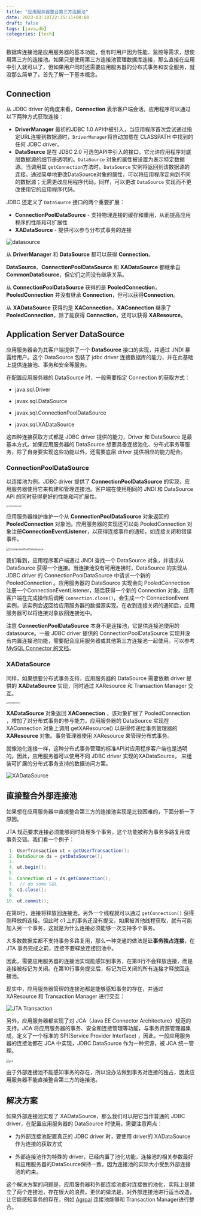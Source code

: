 ```yaml
---
title: "应用服务器整合第三方连接池"
date: 2023-03-10T22:35:11+08:00
draft: false
tags: [java,db]
categories: [tech]
---
```


数据库连接池是应用服务器的基本功能，但有时用户因为性能、监控等需求，想使用第三方的连接池。如果只是使用第三方连接池管理数据库连接，那么直接在应用中引入就可以了，但如果用户同时还需要应用服务器的分布式事务和安全服务，就没那么简单了。首先了解一下基本概念。

## Connection

从 JDBC driver 的角度来看，**Connection** 表示客户端会话。应用程序可以通过以下两种方式获取连接：

* **DriverManager** 最初的JDBC 1.0 API中被引入，当应用程序首次尝试通过指定URL连接到数据源时，`DriverManager`将自动加载在 CLASSPATH 中找到的任何 JDBC driver。
* **DataSource** 是在 JDBC 2.0 可选包API中引入的接口。它允许应用程序对底层数据源的细节是透明的。`DataSource` 对象的属性被设置为表示特定数据源。当调用其 `getConnection`方法时，`DataSource` 实例将返回到该数据源的连接。通过简单地更改DataSource对象的属性，可以将应用程序定向到不同的数据源；无需更改应用程序代码。同样，可以更改 `DataSource` 实现而不更改使用它的应用程序代码。

JDBC 还定义了 `DataSource` 接口的两个重要扩展：  
* **ConnectionPoolDataSource** - 支持物理连接的缓存和重用，从而提高应用程序的性能和可扩展性  
* **XADataSource** - 提供可以参与分布式事务的连接

![datasource](https://cdn.mazhen.tech/images/202303101440425.png)

从 **DriverManager** 和 **DataSource** 都可以获得 **Connection**。

**DataSource**、**ConnectionPoolDataSource** 和 **XADataSource** 都继承自 **CommonDataSource**，但它们之间没有继承关系。

从 **ConnectionPoolDataSource** 获得的是 **PooledConnection**，**PooledConnection** 并没有继承 **Connection**，但可以获得**Connection**。

从 **XADataSource** 获得的是 **XAConnection**，**XAConnection** 继承了 **PooledConnection**，除了能获得 **Connection**，还可以获得 **XAResource**。

## Application Server DataSource

应用服务器会为其客户端提供了一个 **DataSource** 接口的实现，并通过 JNDI 暴露给用户。这个 DataSource 包装了 jdbc driver 连接数据库的能力，并在此基础上提供连接池、事务和安全等服务。

在配置应用服务器的 DataSource 时，一般需要指定 Connection 的获取方式：

* java.sql.Driver

* javax.sql.DataSource

* javax.sql.ConnectionPoolDataSource

* javax.sql.XADataSource

这四种连接获取方式都是 JDBC driver 提供的能力，Driver 和 DataSource 是最基本方式。如果应用服务器的 DataSource 想要具备连接池化、分布式事务等服务，除了自身要实现这些功能以外，还需要底层 driver 提供相应的能力配合。

### ConnectionPoolDataSource

以连接池为例，JDBC driver 提供了 **ConnectionPoolDataSource** 的实现，应用服务器使用它来构建和管理连接池。客户端在使用相同的 JNDI 和 DataSource API 的同时获得更好的性能和可扩展性。

<img src="https://cdn.mazhen.tech/images/202303101503461.png" alt="connection pool" style="zoom: 33%;" />

应用服务器维护维护一个从 **ConnectionPoolDataSource** 对象返回的 **PooledConnection** 对象池。应用服务器的实现还可以向 PooledConnection 对象注册**ConnectionEventListener**，以获得连接事件的通知，如连接关闭和错误事件。

<img src="https://cdn.mazhen.tech/images/202303160947605.png" alt="ConnectionPoolDataSource" style="zoom: 50%;" />

我们看到，应用程序客户端通过 JNDI 查找一个 DataSource 对象，并请求从 DataSource 获得一个连接。当连接池没有可用连接时，DataSource 的实现从 JDBC driver 的 ConnectionPoolDataSource 中请求一个新的 PooledConnection 。应用服务器的 DataSource 实现会向 PooledConnection 注册一个ConnectionEventListener，随后获得一个新的 Connection 对象。应用客户端在完成操作后调用 `Connection.close()`，会生成一个 ConnectionEvent 实例，该实例会返回给应用服务器的数据源实现。在收到连接关闭的通知后，应用服务器可以将连接对象放回连接池中。

注意 **ConnectionPoolDataSource** 本身不是连接池，它是供连接池使用的 datasource。一般 JDBC driver 提供的 ConnectionPoolDataSource 实现并没有内置连接池功能，需要配合应用服务器或其他第三方连接池一起使用。可以参考  [MySQL Connector 的文档](https://dev.mysql.com/doc/connector-j/8.0/en/connector-j-usagenotes-j2ee-concepts-connection-pooling.html)。

### XADataSource

同样，如果想要分布式事务支持，应用服务器的 DataSource  需要依赖 driver 提供的 **XADataSource** 实现，同时通过 XAResource 和 Transaction Manager 交互。

<img src="https://cdn.mazhen.tech/images/202303101754420.png" alt="XADataSource" style="zoom:33%;" />

**XADataSource** 对象返回 **XAConnection** ，该对象扩展了 PooledConnection ，增加了对分布式事务的参与能力。应用服务器的 DataSource 实现在XAConnection 对象上调用 getXAResource() 以获得传递给事务管理器的 **XAResource** 对象。事务管理器使用 XAResource 来管理分布式事务。

就像池化连接一样，这种分布式事务管理的标准API对应用程序客户端也是透明的。因此，应用服务器可以使用不同 JDBC driver 实现的XADataSource， 来组装可扩展的分布式事务支持的数据访问方案。

![XADataSource](https://cdn.mazhen.tech/images/202303161008074.png)

## 直接整合外部连接池

如果想在应用服务器中直接整合第三方的连接池实现是比较困难的，下面分析一下原因。

JTA 规范要求连接必须能够同时处理多个事务，这个功能被称为事务多路复用或事务交错。我们看一个例子：

``` java
 1. UserTransaction ut = getUserTransaction(); 
 2. DataSource ds = getDataSource(); 
 3.  
 4. ut.begin(); 
 5. 
 6. Connection c1 = ds.getConnection(); 
 7.  // do some SQL 
 8. c1.close(); 
 9. 
10. ut.commit(); 
```

在第8行，连接将释放回连接池，另外一个线程就可以通过 `getConnection()` 获得刚释放的连接。但此时 c1 上的事务还没有提交，如果被其他线程获取，就有可能加入另一个事务，这就是为什么连接必须能够一次支持多个事务。

大多数数据库都不支持事务多路复用，那么一种变通的做法是**让事务独占连接**，在 JTA 事务完成之前，连接不要释放连接回池中。

因此，需要应用服务器的连接池实现能感知到事务，在第8行不会释放连接，而是连接被标记为关闭。在第10行事务提交后，标记为已关闭的所有连接才释放回连接池。

现实中，应用服务器管理的连接池都是能够感知事务的存在，并通过 XAResource 和 Transaction Manager 进行交互：

![JTA Transaction](https://cdn.mazhen.tech/images/202303102116711.png)

另外，应用服务器都实现了对 JCA（Java EE Connector Architecture）规范的支持。JCA 将应用服务器的事务、安全和连接管理等功能，与事务资源管理器集成，定义了一个标准的 SPI(Service Provider Interface) ，因此，一般应用服务器的连接池都在 JCA 中实现，JDBC DataSource 作为一种资源，被 JCA 统一管理。

<img src="https://cdn.mazhen.tech/images/202303102216362.png" alt="jca" style="zoom:50%;" />

由于外部连接池不能感知事务的存在，所以没办法做到事务对连接的独占，因此应用服务器不能直接整合第三方的连接池。

## 解决方案

如果外部连接池实现了 XADataSource，那么我们可以把它当作普通的  JDBC driver，在配置应用服务器的 DataSource 时使用。需要注意两点：

* 为外部连接池配置真正的 JDBC driver 时，要使用 driver的 XADataSource 作为连接的获取方式

* 外部连接池作为特殊的 driver，已经内置了池化功能，连接池的相关参数最好和应用服务器的DataSource保持一致，因为连接池的实际大小受到外部连接池的约束。

这个解决方案的问题是，应用服务器和外部连接池都对连接做的池化，实际上是建立了两个连接池，存在很大的浪费。更优的做法是，对外部连接池进行适当改造，让它能感知事务的存在，例如 [Agroal](https://github.com/agroal/agroal) 连接池能够和 Transaction Manager进行整合。
